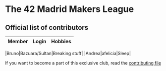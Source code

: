 # The 42 Madrid Makers League

## Official list of contributors

|Member|Login|Hobbies|
|---|---|---|

|Bruno|Bazuara/Sultan|Breaking stuff|
|Andrea|afelicia|Sleep|


If you want to become a part of this exclusive club, read the [contributing file](CONTRIBUTING.md)
